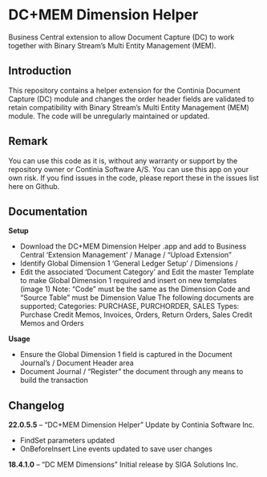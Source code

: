 # DC+MEM Dimension Helper
Business Central extension to allow Document Capture (DC) to work together with Binary Stream’s Multi Entity Management (MEM).
## Introduction ##
This repository contains a helper extension for the Continia Document Capture (DC) module and changes the order header fields are validated to retain compatibility with Binary Stream’s Multi Entity Management (MEM) module. 
The code will be unregularly maintained or updated.
## Remark ##
You can use this code as it is, without any warranty or support by the repository owner or Continia Software A/S. You can use this app on your own risk.
If you find issues in the code, please report these in the issues list here on Github.
## Documentation ##
**Setup**
- Download the DC+MEM Dimension Helper .app and add to Business Central
‘Extension Management’ / Manage / “Upload Extension”
- Identify Global Dimension 1
‘General Ledger Setup’ / Dimensions / 
- Edit the associated ‘Document Category’ and Edit the master Template to make Global Dimension 1 required and insert on new templates (image 1)
Note: “Code” must be the same as the Dimension Code and “Source Table” must be Dimension Value
The following documents are supported;
Categories: PURCHASE, PURCHORDER, SALES
Types: Purchase Credit Memos, Invoices, Orders, Return Orders, Sales Credit Memos and Orders

**Usage**
- Ensure the Global Dimension 1 field is captured in the Document Journal’s / Document Header area
- Document Journal / “Register” the document through any means to build the transaction
## Changelog ##
**22.0.5.5** – “DC+MEM Dimension Helper”
Update by Continia Software Inc. 
- FindSet parameters updated
- OnBeforeInsert Line events updated to save user changes

**18.4.1.0** – “DC MEM Dimensions” 
Initial release by SIGA Solutions Inc. 
